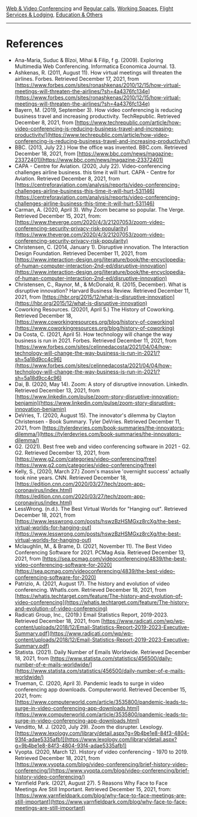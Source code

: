 [Web & Video Conferencing](index.md) and [Regular calls](second.md), [Working Spaces](third.md), [Flight Services & Lodging](fourth.md), [Education & Others](fifth.md)

---

# References

- Ana-Maria, Suduc & Bîzoi, Mihai & Filip, f g. (2009). Exploring Multimedia Web Conferencing. Informatica Economica Journal. 13.
- Ashkenas, R. (2011, August 11). How virtual meetings will threaten the airlines. Forbes. Retrieved December 17, 2021, from [https://www.forbes.com/sites/ronashkenas/2010/12/15/how-virtual-meetings-will-threaten-the-airlines/?sh=4a4376fc134e](https://www.forbes.com/sites/ronashkenas/2010/12/15/how-virtual-meetings-will-threaten-the-airlines/?sh=4a4376fc134e)
- Bayern, M. (2019, September 3). How video conferencing is reducing business travel and increasing productivity. TechRepublic. Retrieved December 8, 2021, from [https://www.techrepublic.com/article/how-video-conferencing-is-reducing-business-travel-and-increasing-productivity/](https://www.techrepublic.com/article/how-video-conferencing-is-reducing-business-travel-and-increasing-productivity/)
- BBC. (2013, July 22.) How the office was invented. BBC.com. Retrieved December 18, 2021, from [https://www.bbc.com/news/magazine-23372401](https://www.bbc.com/news/magazine-23372401)
- CAPA - Centre for Aviation. (2020, July 22). Video-conferencing challenges airline business. this time it will hurt. CAPA - Centre for Aviation. Retrieved December 8, 2021, from [https://centreforaviation.com/analysis/reports/video-conferencing-challenges-airline-business-this-time-it-will-hurt-531146](https://centreforaviation.com/analysis/reports/video-conferencing-challenges-airline-business-this-time-it-will-hurt-531146)
- Carman, A. (2020, April 3). Why Zoom became so popular. The Verge. Retrieved December 15, 2021, from:[https://www.theverge.com/2020/4/3/21207053/zoom-video-conferencing-security-privacy-risk-popularity](https://www.theverge.com/2020/4/3/21207053/zoom-video-conferencing-security-privacy-risk-popularity)
- Christensen, C. (2014, January 1). Disruptive innovation. The Interaction Design Foundation. Retrieved December 11, 2021, from [https://www.interaction-design.org/literature/book/the-encyclopedia-of-human-computer-interaction-2nd-ed/disruptive-innovation](https://www.interaction-design.org/literature/book/the-encyclopedia-of-human-computer-interaction-2nd-ed/disruptive-innovation)
- Christensen, C., Raynor, M., & McDonald, R. (2015, December). What is disruptive innovation? Harvard Business Review. Retrieved December 11, 2021, from [https://hbr.org/2015/12/what-is-disruptive-innovation](https://hbr.org/2015/12/what-is-disruptive-innovation)
- Coworking Resources. (20201, April 5.) The History of Coworking. Retrieved December 18, [https://www.coworkingresources.org/blog/history-of-coworking](https://www.coworkingresources.org/blog/history-of-coworking)
- Da Costa, C. (2021, April 5). How technology will change the way business is run in 2021. Forbes. Retrieved December 11, 2021, from [https://www.forbes.com/sites/celinnedacosta/2021/04/04/how-technology-will-change-the-way-business-is-run-in-2021/?sh=5a18d9cc4c96](https://www.forbes.com/sites/celinnedacosta/2021/04/04/how-technology-will-change-the-way-business-is-run-in-2021/?sh=5a18d9cc4c96)
- Dai, B. (2020, May 14). Zoom: A story of disruptive innovation. LinkedIn. Retrieved December 13, 2021, from [https://www.linkedin.com/pulse/zoom-story-disruptive-innovation-benjamin](https://www.linkedin.com/pulse/zoom-story-disruptive-innovation-benjamin)
- DeVries, T. (2020, August 15). The innovator's dilemma by Clayton Christensen - Book Summary. Tyler DeVries. Retrieved December 11, 2021, from [https://tylerdevries.com/book-summaries/the-innovators-dilemma/](https://tylerdevries.com/book-summaries/the-innovators-dilemma/)
- G2. (2021). Best free web and video conferencing software in 2021 - G2. G2. Retrieved December 13, 2021, from [https://www.g2.com/categories/video-conferencing/free](https://www.g2.com/categories/video-conferencing/free)
- Kelly, S., (2020, March 27.) Zoom's massive 'overnight success' actually took nine years. CNN. Retrieved December 18, [https://edition.cnn.com/2020/03/27/tech/zoom-app-coronavirus/index.html](https://edition.cnn.com/2020/03/27/tech/zoom-app-coronavirus/index.html)
- LessWrong. (n.d.). The Best Virtual Worlds for "Hanging out". Retrieved December 18, 2021, from [https://www.lesswrong.com/posts/hswzBzHSMGxz8rcXg/the-best-virtual-worlds-for-hanging-out](https://www.lesswrong.com/posts/hswzBzHSMGxz8rcXg/the-best-virtual-worlds-for-hanging-out)
- Mclaughlin, M., & Brame, D. (2021, November 11). The Best Video Conferencing Software for 2021. PCMag Asia. Retrieved December 13, 2021, from [https://sea.pcmag.com/videoconferencing/4839/the-best-video-conferencing-software-for-2020](https://sea.pcmag.com/videoconferencing/4839/the-best-video-conferencing-software-for-2020)
- Patrizio, A. (2021, August 17). The history and evolution of video conferencing. WhatIs.com. Retrieved December 18, 2021, from [https://whatis.techtarget.com/feature/The-history-and-evolution-of-video-conferencing](https://whatis.techtarget.com/feature/The-history-and-evolution-of-video-conferencing)
- Radicati Group, Inc., (2019.) Email Statistics Report, 2019-2023. Retrieved December 18, 2021, from [https://www.radicati.com/wp/wp-content/uploads/2018/12/Email-Statistics-Report-2019-2023-Executive-Summary.pdf](https://www.radicati.com/wp/wp-content/uploads/2018/12/Email-Statistics-Report-2019-2023-Executive-Summary.pdf)
- Statista. (2021). Daily Number of Emails Worldwide. Retrieved December 18, 2021, from  [https://www.statista.com/statistics/456500/daily-number-of-e-mails-worldwide/](https://www.statista.com/statistics/456500/daily-number-of-e-mails-worldwide/)
- Trueman, C. (2020, April 3). Pandemic leads to surge in video conferencing app downloads. Computerworld. Retrieved December 15, 2021, from:
[https://www.computerworld.com/article/3535800/pandemic-leads-to-surge-in-video-conferencing-app-downloads.html](https://www.computerworld.com/article/3535800/pandemic-leads-to-surge-in-video-conferencing-app-downloads.html)
- Venditto, M. J. (2020, July 29). Zoom the disrupter. Lexology. [https://www.lexology.com/library/detail.aspx?g=9b4be1e8-84f3-4804-93f4-adae5335afb1](https://www.lexology.com/library/detail.aspx?g=9b4be1e8-84f3-4804-93f4-adae5335afb1)
- Vyopta. (2020, March 12). History of video conferencing - 1970 to 2019. Retrieved December 18, 2021, from [https://www.vyopta.com/blog/video-conferencing/brief-history-video-conferencing/](https://www.vyopta.com/blog/video-conferencing/brief-history-video-conferencing/)
- Yarnfield Park. (2021, August 27). 5 Reasons Why Face to Face Meetings Are Still Important. Retrieved December 15, 2021, from:
[https://www.yarnfieldpark.com/blog/why-face-to-face-meetings-are-still-important](https://www.yarnfieldpark.com/blog/why-face-to-face-meetings-are-still-important)



